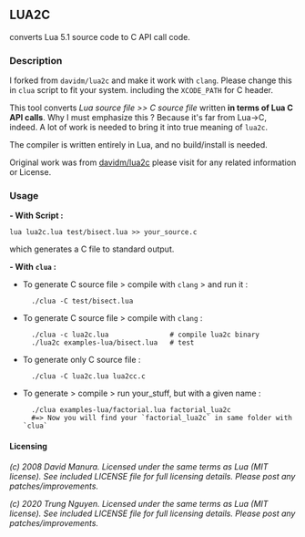 ## LUA2C 
converts Lua 5.1 source code to C API call code.

### Description

I forked from `davidm/lua2c` and make it work with `clang`.
Please change this in `clua` script to fit your system.
including the `XCODE_PATH` for C header.

This tool converts *Lua source file >> C source file*
written **in terms of Lua C API calls**. Why I must emphasize this ?
Because it's far from Lua->C, indeed. A lot of work is needed 
to bring it into true meaning of `lua2c`.

The compiler is written entirely in Lua, and no build/install is needed. 

Original work was from [davidm/lua2c](https://github.com/davidm/lua2c)
please visit for any related information or License.

### Usage

**- With Script :**

    lua lua2c.lua test/bisect.lua >> your_source.c

which generates a C file to standard output.

**- With `clua` :**
- To generate C source file > compile with `clang` > and run it : 

        ./clua -C test/bisect.lua

- To generate C source file > compile with `clang` :

        ./clua -c lua2c.lua               # compile lua2c binary
        ./lua2c examples-lua/bisect.lua   # test

- To generate only C source file :

        ./clua -C lua2c.lua lua2cc.c

- To generate > compile > run your_stuff, but with a given name :

        ./clua examples-lua/factorial.lua factorial_lua2c
        #=> Now you will find your `factorial_lua2c` in same folder with `clua`


#### Licensing
*(c) 2008 David Manura.  Licensed under the same terms as Lua (MIT
license).  See included LICENSE file for full licensing details.
Please post any patches/improvements.*

*(c) 2020 Trung Nguyen.  Licensed under the same terms as Lua (MIT
license).  See included LICENSE file for full licensing details.
Please post any patches/improvements.*
